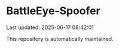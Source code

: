 # BattleEye-Spoofer

Last updated: 2025-06-17 08:42:01

This repository is automatically maintained.
